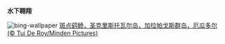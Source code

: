 
**水下翱翔**

![bing-wallpaper](https://www.bing.com/th?id=OHR.SpottedEagleRay_ZH-CN9894613260_1920x1080.jpg)
[斑点鹞鲼，圣克里斯托瓦尔岛‌，‌加拉帕戈斯群岛，厄瓜多尔 (© Tui De Roy/Minden Pictures)](https://www.bing.com/search?q=%E6%96%91%E7%82%B9%E9%B9%9E%E9%B2%BC&amp;form=hpcapt&amp;mkt=zh-cn)
  